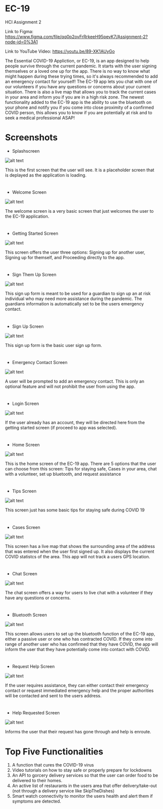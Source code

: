 # EC-19
HCI Assignment 2

Link to Figma: https://www.figma.com/file/qq0p2ovFrRrkeeH95pevK7/Assignment-2?node-id=0%3A1

Link to YouTube Video: https://youtu.be/89-XK1AUyGo

The Essential COVID-19 Appliction, or EC-19, is an app designed to help people survive through the current pandemic. It starts with the user signing themselves or a loved one up for the app. There is no way to know what might happen during these trying times, so it's always recommended to add an emergency contact for yourself! The EC-19 app lets you chat with one of our volunteers if you have any questions or concerns about your current situation. There is also a live map that allows you to track the current cases in your area and inform you if you are in a high risk zone. The newest functionality added to the EC-19 app is the ability to use the bluetooth on your phone and notify you if you come into close proximity of a confirmed COVID person, this allows you to know if you are potentially at risk and to seek a medical professional ASAP!

# Screenshots
* Splashscreen

![alt text](https://raw.githubusercontent.com/clarksoc/EC-19/main/1.%20Splashscreen.JPG)

This is the first screen that the user will see. It is a placeholder screen that is deplayed as the application is loading.

#
* Welcome Screen

![alt text](https://raw.githubusercontent.com/clarksoc/EC-19/main/2.%20Welcome%20Screen.JPG)

The welcome screen is a very basic screen that just welcomes the user to the EC-19 application.

#
* Getting Started Screen

![alt text](https://raw.githubusercontent.com/clarksoc/EC-19/main/3.%20Getting%20Started%20Screen.JPG)

This screen offers the user three options: Signing up for another user, Signing up for themself, and Proceeding directly to the app. 

#
* Sign Them Up Screen

![alt text](https://raw.githubusercontent.com/clarksoc/EC-19/main/4.%20Sign%20Them%20Screen.JPG)

This sign up form is meant to be used for a guardian to sign up an at risk individual who may need more assistance during the pandemic. The guardians information is automatically set to be the users emergency contact.

#
* Sign Up Screen

![alt text](https://raw.githubusercontent.com/clarksoc/EC-19/main/5.%20Sign%20Up%20Screen.JPG)

This sign up form is the basic user sign up form.

#
* Emergency Contact Screen

![alt text](https://raw.githubusercontent.com/clarksoc/EC-19/main/6.%20Emergency%20Contact%20Screen.JPG)

A user will be prompted to add an emergency contact. This is only an optional feature and will not prohibit the user from using the app. 

#
* Login Screen

![alt text](https://raw.githubusercontent.com/clarksoc/EC-19/main/7.%20Login%20Screen.JPG)

If the user already has an account, they will be directed here from the getting started screen (if proceed to app was selected).

#
* Home Screen

![alt text](https://raw.githubusercontent.com/clarksoc/EC-19/main/8.%20Home%20Screen.JPG)

This is the home screen of the EC-19 app. There are 5 options that the user can choose from this screen: Tips for staying safe, Cases in your area, chat with a volunteer, set up bluetooth, and request assistance

#
* Tips Screen

![alt text](https://raw.githubusercontent.com/clarksoc/EC-19/main/9.%20Tips%20Screen.JPG)

This screen just has some basic tips for staying safe during COVID 19

#
* Cases Screen

![alt text](https://raw.githubusercontent.com/clarksoc/EC-19/main/10.%20Cases%20Screen.JPG)

This screen has a live map that shows the surrounding area of the address that was entered when the user first signed up. It also displays the current COVID statistcs of the area. This app will not track a users GPS location. 

#
* Chat Screen

![alt text](https://raw.githubusercontent.com/clarksoc/EC-19/main/11.%20Chat%20Screen.JPG)

The chat screen offers a way for users to live chat with a volunteer if they have any questions or concerns.

#
* Bluetooth Screen

![alt text](https://raw.githubusercontent.com/clarksoc/EC-19/main/12.%20Bluetooth%20Screen.JPG)

This screen allows users to set up the bluetooth function of the EC-19 app, either a passive user or one who has contracted COVID. If they come into range of another user who has confirmed that they have COVID, the app will inform the user that they have potentially come into contact with COVID. 

#
* Request Help Screen

![alt text](https://raw.githubusercontent.com/clarksoc/EC-19/main/13.%20Request%20Screen.JPG)

If the user requires assistance, they can either contact their emergency contact or request immediated emergency help and the proper authorities will be contacted and sent to the users address.

#
* Help Requested Screen

![alt text](https://raw.githubusercontent.com/clarksoc/EC-19/main/14.%20Help%20Requested%20Screen.JPG)

Informs the user that their request has gone through and help is enroute. 

# Top Five Functionalities
1. A function that cures the COVID-19 virus
2. Video tutorials on how to stay safe or properly prepare for lockdowns
3. An API to gorcery delivery services so that the user can order food to be delivered to their homes. 
4. An active list of restaurants in the users area that offer delivery/take-out (not through a delivery service like SkipTheDishes) 
5. Smart watch connectivity to monitor the users health and alert them if symptoms are detected.  
